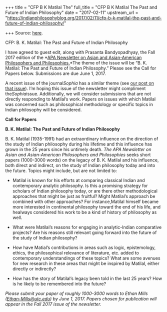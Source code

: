 +++
title = "CFP B K Matilal The"
full_title = "CFP B K Matilal The Past and Future of Indian Philosophy"
date = "2017-02-11"
upstream_url = "https://indianphilosophyblog.org/2017/02/11/cfp-b-k-matilal-the-past-and-future-of-indian-philosophy/"

+++
Source: [here](https://indianphilosophyblog.org/2017/02/11/cfp-b-k-matilal-the-past-and-future-of-indian-philosophy/).

CFP: B. K. Matilal: The Past and Future of Indian Philosophy

I have agreed to guest edit, along with Prasanta Bandyopadhyay, the Fall
2017 edition of the *[APA Newsletter on Asian and Asian-American
Philosophers and
Philosophies.](http://www.apaonline.org/?asian_newsletter)*The theme
of the issue will be “B. K. Matilal: The Past and Future of Indian
Philosophy.” Please see the Call for Papers below. Submissions are due
June 1, 2017.

A recent issue of the journal*Sophia* has a similar theme (see [our
post on that
issue](http://indianphilosophyblog.org/2017/01/30/latest-issue-of-sophia/)).
I’m hoping this issue of the newsletter might compliment
the*Sophia*issue. Additionally, we will consider submissions that are
not directly responding to Matilal’s work. Papers on issues with which
Matilal was concerned such as philosophical methodology or specific
topics in Indian philosophy will be considered.

**Call for Papers**

**B. K. Matilal: The Past and Future of Indian Philosophy**

B. K. Matilal (1935-1991) had an extraordinary influence on the
direction of the study of Indian philosophy during his lifetime and this
influence has grown in the 25 years since his untimely death. *The APA
Newsletter on Asian and Asian-American Philosophers and Philosophies*
seeks short papers (1000-3000 words) on the legacy of B. K. Matilal and
his influence, both direct and indirect, on the study of Indian
philosophy today and into the future. Topics might include, but are not
limited to:

-   Matilal is known for his efforts at comparing classical Indian and
    contemporary analytic philosophy. Is this a promising strategy for
    scholars of Indian philosophy today, or are there other
    methodological approaches that might be just as fruitful? Might
    Matilal’s approach be combined with other approaches? For
    instance,Matilal himself became more interested in continental
    philosophy toward the end of his life, and healways considered his
    work to be a kind of history of philosophy as well.

-   What were Matilal’s reasons for engaging in analytic-Indian
    comparative projects? Are his reasons still relevant going forward
    into the future of the study of Indian philosophy?

-   How have Matial’s contributions in areas such as logic,
    epistemology, ethics, the philosophical relevance of literature,
    etc. added to contemporary understandings of these topics? What are
    some avenues for new research in these areas that might be inspired
    by Matilal, either directly or indirectly?

-   How has the story of Matilal’s legacy been told in the last 25
    years? How is he likely to be remembered into the future?

*Please submit your paper of roughly 1000-3000 words to Ethan Mills
(Ethan-Mills@utc.edu) by June 1, 2017. Papers chosen for publication
will appear in the Fall 2017 issue of the newsletter.*
